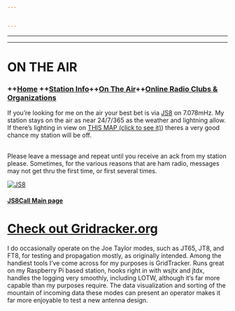 ```yaml
---


---
```


<hr>
<hr>
<h1 id="on-the-air">ON THE AIR</h1>
<h3 id="home-station-infoon-the-aironline-radio-clubs--organizationsprojectsjs8-mode-infohelp">++<a href="index.md">Home</a> ++<a href="station.md">Station Info</a>++<a href="ontheair.md">On The Air</a>++<a href="clubs.md">Online Radio Clubs &amp; Organizations
</a></h3><p>If you’re looking for me on the air your best bet is via  <a href="http://js8call.com/">JS8</a>  on 7.078mHz. My station stays on the air as near 24/7/365 as the weather and lightning allow. If there’s lighting in view on  <a href="http://www.lightningmaps.org/?lang=en#y=34.0379;x=-88.9081;z=9;t=2;m=oss;r=0;s=15;o=0;b=68.93;d=2;dl=2;dc=0;ts=0;tr=1;%5Dhttp://www.lightningmaps.org/?lang=en#y=34.0379;x=-88.9081;z=9;t=2;m=oss;r=0;s=15;o=0;b=68.93;d=2;dl=2;dc=0;ts=0;tr=1;">THIS MAP (click to see it)</a>)  theres a very good chance my station will be off.</p><br>
Please leave a message and repeat until you receive an ack from my station please. Sometimes, for the various reasons that are ham radio, messages may not get thru the first time, or first several times.
<p><a href="http://js8call.com/"><img src="https://i.postimg.cc/sxdKgfqk/web-header-2-1024x165.png" alt="JS8"></a></p>
<h4 id="js8call-main-page"><a href="http://js8call.com/">JS8Call Main page</a></h4>
<h1 id="check out GridtTracker.org"><a href="https://www.gridtracker.org/"><strong>Check out Gridracker.org</strong></a></h1>
<p>
I do occasionally operate on the Joe Taylor modes, such as JT65, JT8, and FT8, for testing and propagation mostly, as originally intended. Among the handiest tools I’ve come across for my purposes is GridTracker. Runs great on my Raspberry Pi based station, hooks right in with wsjtx and jtdx, handles the logging very smoothly, including LOTW, although it’s far more capable than my purposes require. The data visualization and sorting of the mountain of incoming data these modes can present an operator makes it far more enjoyable to test a new antenna design.</p>

